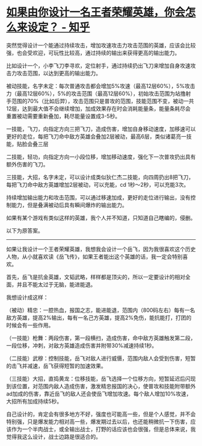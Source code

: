 # [如果由你设计一名王者荣耀英雄，你会怎么来设定？ - 知乎](https://www.zhihu.com/question/336091629)

突然觉得设计一个能通过持续攻击，增加攻速攻击力攻击范围的英雄，应该会比较强，也会受欢迎，可玩性比较高，通过持续的输出来获得更高的输出能力。

比如设计一个，小李飞刀李寻欢，定位射手，通过持续扔出飞刀来增加自身攻速攻击力攻击范围，以达到更高的输出能力。

被动技能，名字未定：每次普通攻击都会增加5%攻速（最高12层60%），5%攻击力（最高12层60%），5%的攻击范围（最高12层60%），初始攻击范围为站撸射手范围的70%（比如后羿），攻击范围只是普攻的范围，技能范围不变，被动一共12层，达到最大值不会继续增加，加成效果存在时会消耗能量条，能量条耗尽会重置被动需要重新叠加，耗尽能量设置成3-5秒。

一技能，飞刀，向指定方向三把飞刀，造成伤害，增加自身移动速度，加移速可以更好的走位，每把飞刀命中敌方英雄会叠加2层被动，最高6层，类似诸葛亮一技能，贴脸会叠三层

二技能，轻功，向指定方向一小段位移，增加移动速度，强化下一次普攻扔出具有额外伤害的飞刀。

三技能，大招，名字未定，可以设计成类似狄仁杰二技能，向四周扔出8把飞刀，每把飞刀命中敌方英雄增加2层被动，可以充能，cd 1秒～2秒，可以充能3次。

持续增加输出能力和攻击范围，可以通过移速加成，更好的走位进行输出，没有控制能力，但是叠满被动后具有瞬间爆炸的输出能力。

如果有某个游戏有类似这样的英雄，我个人并不知道，只知道自己瞎编的，侵删。

以下为原答案。

___

如果让我设计一个王者荣耀英雄，我想我会设计一个岳飞，因为我很喜欢这个历史人物，从小就喜欢读《岳飞传》，如果王者能出这个英雄的话，我一定会特别喜欢。

首先，岳飞是抗金英雄，文韬武略，样样都是顶尖的，所以一定要设计的相对全面，并且不能太过于无脑，能进能退。

我想设计成这样：

（被动）精忠：一腔热血，报国之志，能进能退，范围内（800码左右）每有一名敌方英雄，提高2%输出，每有一名己方英雄，提高2%免伤，能抗能打，打团的时候会有一些作用。

（一技能）枪舞：两段伤害，第一段横扫，造成伤害，命中敌方英雄触发第二段，一段位移，冲刺，对敌方英雄造成伤害并附带30%减速持续1秒。

（二技能）武穆：控制技能，岳飞对敌人进行威慑，范围内敌人会受到伤害，短暂的击飞并减速，岳飞获得短暂的加速效果。

（三技能）大招，直捣黄龙：位移技能，岳飞选择一个位移方向，短暂延迟后闪现到该位置，对范围内敌人造成伤害，激发精忠报国的决心，使普攻和技能附带额外ad加成的伤害，靠近岳飞的敌人还会使岳飞增加攻速。每个敌人增加10%攻速，大招所有加成持续5秒。

自己设计的，肯定会有很多地方不好，强度也可能高一些，但是个人感觉，并不会特别强，只是爆发能力相对高一些，爆发期过去以后，也还能稍微抗一下伤害，应该作为一个半肉战士，或全输出战士，打野的话应该也会很强，但是总体来说，我觉得我这么设计，战士边路是很适合的。
